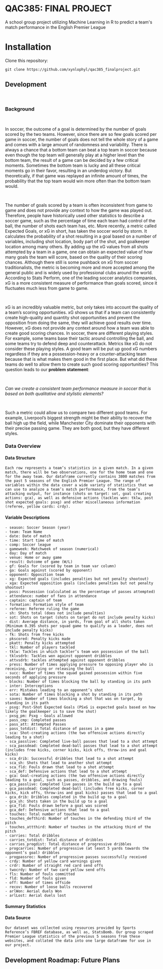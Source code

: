 # QAC385: FINAL PROJECT 
A school group project utilizing Machine Learning in R to predict a team's match performance in the English Premier League
# Installation

Clone this repository:
```
git clone https://github.com/xynlophyl/qac385_finalproject.git
```

## Development
<br />

### Background

<br />

In soccer, the outcome of a goal is determined by the number of goals scored by the two teams. However, since there are so few goals scored per game in soccer, the number of goals does not tell the whole story of a game and comes with a large amount of randomness and variability. There is always a chance that a bottom team can beat a top team in soccer because even though the top team will generally play at a higher level than the bottom team, the result of a game can be decided by a few critical moments. Sometimes the bottom team is lucky and all these critical moments go in their favor, resulting in an underdog victory. But theoretically, if that game was replayed an infinite amount of times, the probability that the top team would win more often than the bottom team would.

<br/>

The number of goals scored by a team is often inconsistent from game to game and does not provide any context to how the game was played out. Therefore, people have historically used other statistics to describe a soccer game, such as the percentage of time each team had control of the ball, the number of shots each team has, etc. More recently, a metric called Expected Goals, or xG in short, has taken the soccer world by storm. It calculates the probability of a shot resulting in a goal based on a number of variables, including shot location, body part of the shot, and goalkeeper location among many others. By adding up the xG values from all shots attempted by a team in a game, one can obtain an expected value of how many goals the team will score, based on the quality of their scoring chances. Although there still is some pushback on xG from soccer traditionalists, the metric is becoming more and more accepted among the general public and is widely used by professional clubs around the world. According to Stats Perform, one of the leading soccer analytics companies, xG is a more consistent measure of performance than goals scored, since it fluctuates much less from game to game.

<br/>


xG is an incredibly valuable metric, but only takes into account the quality of a team’s scoring opportunities. xG shows us that if a team can consistently create high-quality and quantity shot opportunities and prevent the opposition from doing the same, they will achieve good results over time. However, xG does not provide any context around how a team was able to create good scoring chances. In soccer, there are different playing styles. For example, some teams base their tactic around controlling the ball, and some teams try to defend deep and counterattack. Metrics like xG do not consider these playing styles. A good team will be put up good xG numbers regardless if they are a possession-heavy or a counter-attacking team because that is what makes them good in the first place. But what did these teams do well to allow them to create such good scoring opportunities? This question leads to our **problem statement**:

<br/>

_Can we create a consistent team performance measure in soccer that is based on both qualitative and stylistic elements?_

<br/>

Such a metric could allow us to compare two different good teams. For example, Liverpool’s biggest strength might be their ability to recover the ball high up the field, while Manchester City dominate their opponents with their precise passing game. They are both good, but they have different styles.



### Data Overview

#### Data Structure

    Each row represents a team’s statistics in a given match. In a given match, there will be two observations, one for the home team and one for the away team. Our dataframe currently contains 3800 matches from the past 5 seasons of the English Premier League. The range of variables within the data cover a wide variety of statistics that we can use to analyze a team’s match performance, from the team’s attacking output, for instance (shots on target: sot, goal creating actions: gca), as well as defensive actions (tackles won: tklw, post shot expected goals: psxg) and other miscellaneous information (referee, yellow cards: crdy).



#### Variable Descriptions

    - season: Soccer Season (year)
    - team: Team Name 
    - date: Date of match 
    - time: Start time of match 
    - comp: Soccer league  
    - gameweek: Matchweek of season (numerical) 
    - day: Day of match 
    - venue: Home or away game 
    - result: Outcome of game (W/L) 
    - gf: Goals for (scored by team in team var column) 
    - ga: Goals against (scored by opponent)
    - opponent: Opposition team
    - xg: Expected goals (includes penalties but not penalty shootout) 
    - xga: Expected opposition goals (includes penalties but not penalty shootout) 
    - poss: Possession (calculated as the percentage of passes attempted) 
    - attendance: number of fans in attendance
    - captain: captain of team
    - formation: Formation style of team
    - referee: Referee ruling the game
    - sh: Shots total (does not include penalties)
    - sot: Shots on target (shots on target do not include penalty kicks)
    - dist: Average distance, in yards, from goal of all shots taken (Minimum 0.395 shots per squad game to qualify as a leader, does not include penalty kicks) 
    - fk: Shots from free kicks 
    - pkscored: Penalty kicks made
    - pkatt: Penalty kicks attempted 
    - tkl: Number of players tackled 
    - tklw: Tackles in which tackler’s team won possession of the ball
    - tklvsdrb: Tackles won against opponent dribbles
    - attvsdrb: tackles attempted against opponent dribbles
    - press: Number of times applying pressure to opposing player who is receiving, carrying or releasing the ball 
    - succ: Number of times the squad gained possession within five seconds of applying pressure 
    - blocks: Number of times blocking the ball by standing in its path 
    - inter: Interceptions 
    - err: Mistakes leading to an opponent’s shot 
    - sota: Number of times blocking a shot by standing in its path 
    - saves: Number of times blocking a shot that was on target, by standing in its path 
    - psxg: Post-Shot Expected Goals (PSxG is expected goals based on how likely the goalkeeper is to save the shot) 
    - pxsg_pm: Psxg - Goals allowed
    - pass_cmp: Completed passes 
    - pass_att: Attempted Passes 
    - pass_totdist: Total distance of passes in a game 
    - sca: Shot-creating actions (the two offensive actions directly leading to a shot) 
    - sca_passlive: Completed live-ball passes that lead to a shot attempt 
    - sca_passdead: Completed dead-ball passes that lead to a shot attempt (includes free kicks, corner kicks, kick offs, throw-ins and goal kicks) 
    - sca_drib: Successful dribbles that lead to a shot attempt 
    - sca_sh: Shots that lead to another shot attempt 
    - sca_fld: Fouls drawn that lead to a shot attempt 
    - sca_def: Defensive actions that lead to a shot attempt 
    - gca: Goal-creating actions (the two offensive actions directly leading to a goal, such as passes, dribbles, and drawing fouls)
    - gca_passlive: Completed live passes in the build up to a goal
    - gca_passdead: Completed dead-ball (includes free kicks, corner kicks, kick offs, throw-ins and goal kicks) passes that lead to a goal 
    - gca_drib: Dribbles completed in the build up to a goal
    - gca_sh: Shots taken in the build up to a goal
    - gca_fld: Fouls drawn before a goal was scored
    - gca_def: Defensive actions that lead to a goal
    - touches: Total number of touches
    - touches_defthird: Number of touches in the defending third of the pitch
    - touches_attthird: Number of touches in the attacking third of the pitch
    - carries: Total dribbles
    - carries_totdist: Total distance of dribbles
    - carries_progdist: Total distance of progressive dribbles
    - progcarries: Number of progressive (at least 5 yards towards the opponent’s goal) dribbles
    - progpassrec: Number of progressive passes successfully received
    - crdy: Number of yellow card warnings given
    - crdr: Number of straight red card send offs
    - twocrdy: Number of two card yellow send offs
    - fls: Number of fouls committed
    - fld: Number of fouls given
    - off: Number of times offside
    - recov: Number of loose balls recovered
    - arlWon: Aerial duels Won
    - arlLost: Aerial duels lost

#### Summary Statistics



#### Data Source

    Our dataset was collected using resources provided by Sports Reference’s FBREF database, as well as, StatsBomb. Our group scraped Premier League statistics of the previous 5 seasons from these websites, and collated the data into one large dataframe for use in our project.

####




## Development Roadmap: Future Plans

